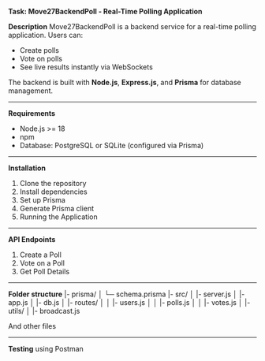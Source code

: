 **Task: Move27BackendPoll - Real-Time Polling Application**

**Description**
Move27BackendPoll is a backend service for a real-time polling application. Users can:
- Create polls  
- Vote on polls  
- See live results instantly via WebSockets  

The backend is built with **Node.js**, **Express.js**, and **Prisma** for database management.

-----------------------------------------------------------------------

**Requirements**
- Node.js >= 18
- npm
- Database: PostgreSQL or SQLite (configured via Prisma)

-------------------------------------------------------------------------

**Installation**
1. Clone the repository
2. Install dependencies
3. Set up Prisma
4. Generate Prisma client
5. Running the Application

---------------------------------------------------------------------------

**API Endpoints**
1. Create a Poll
2. Vote on a Poll
3. Get Poll Details

--------------------------------------------------------------------------

**Folder structure**
|- prisma/
│ └─ schema.prisma
|- src/
│ |- server.js
│ |- app.js
│ |- db.js
│ |- routes/
│ │ |- users.js
│ │ |- polls.js
│ │ |- votes.js
│ |- utils/
│ |- broadcast.js 

And other files

----------------------------------------------------------------------------

**Testing**
using Postman
